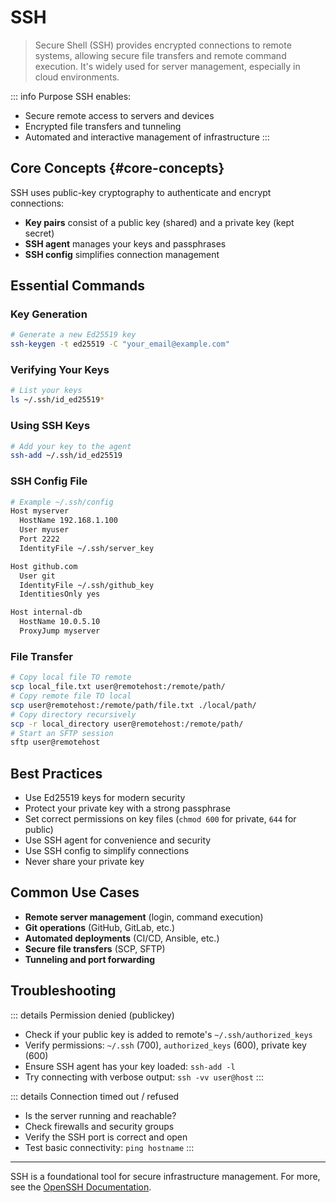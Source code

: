 # SSH <Badge type="info" text="Security" />

> Secure Shell (SSH) provides encrypted connections to remote systems, allowing secure file transfers and remote command execution. It's widely used for server management, especially in cloud environments.

::: info Purpose
SSH enables:
- Secure remote access to servers and devices
- Encrypted file transfers and tunneling
- Automated and interactive management of infrastructure
:::

## Core Concepts {#core-concepts}

SSH uses public-key cryptography to authenticate and encrypt connections:
- **Key pairs** consist of a public key (shared) and a private key (kept secret)
- **SSH agent** manages your keys and passphrases
- **SSH config** simplifies connection management

## Essential Commands <Badge type="tip" text="Core CLI" />

### Key Generation

```sh
# Generate a new Ed25519 key
ssh-keygen -t ed25519 -C "your_email@example.com"
```

### Verifying Your Keys

```sh
# List your keys
ls ~/.ssh/id_ed25519*
```

### Using SSH Keys

```sh
# Add your key to the agent
ssh-add ~/.ssh/id_ed25519
```

### SSH Config File

```sh
# Example ~/.ssh/config
Host myserver
  HostName 192.168.1.100
  User myuser
  Port 2222
  IdentityFile ~/.ssh/server_key

Host github.com
  User git
  IdentityFile ~/.ssh/github_key
  IdentitiesOnly yes

Host internal-db
  HostName 10.0.5.10
  ProxyJump myserver
```

### File Transfer

```sh
# Copy local file TO remote
scp local_file.txt user@remotehost:/remote/path/
# Copy remote file TO local
scp user@remotehost:/remote/path/file.txt ./local/path/
# Copy directory recursively
scp -r local_directory user@remotehost:/remote/path/
# Start an SFTP session
sftp user@remotehost
```

## Best Practices

- Use Ed25519 keys for modern security
- Protect your private key with a strong passphrase
- Set correct permissions on key files (`chmod 600` for private, `644` for public)
- Use SSH agent for convenience and security
- Use SSH config to simplify connections
- Never share your private key

## Common Use Cases

- **Remote server management** (login, command execution)
- **Git operations** (GitHub, GitLab, etc.)
- **Automated deployments** (CI/CD, Ansible, etc.)
- **Secure file transfers** (SCP, SFTP)
- **Tunneling and port forwarding**

## Troubleshooting <Badge type="warning" text="Common Issues" />

::: details Permission denied (publickey)
- Check if your public key is added to remote's `~/.ssh/authorized_keys`
- Verify permissions: `~/.ssh` (700), `authorized_keys` (600), private key (600)
- Ensure SSH agent has your key loaded: `ssh-add -l`
- Try connecting with verbose output: `ssh -vv user@host`
:::

::: details Connection timed out / refused
- Is the server running and reachable?
- Check firewalls and security groups
- Verify the SSH port is correct and open
- Test basic connectivity: `ping hostname`
:::

---

SSH is a foundational tool for secure infrastructure management. For more, see the [OpenSSH Documentation](https://www.openssh.com/manual.html).
